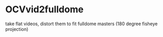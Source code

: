 # OCVvid2fulldome
take flat videos, distort them to fit fulldome masters (180 degree fisheye projection)
